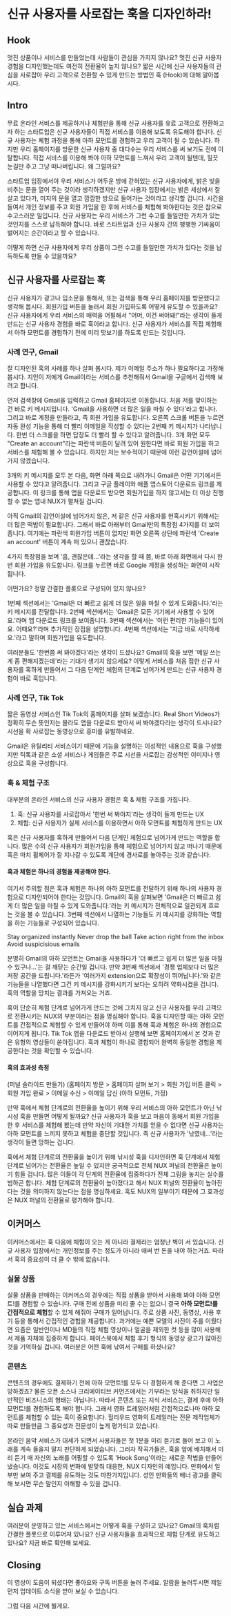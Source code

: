 # 신규 사용자를 사로잡는 훅을 디자인하라!

## Hook
멋진 상품이나 서비스를 만들었는데 사람들이 관심을 가지지 않나요? 멋진 신규 사용자 경험을 디자인했는데도 여전히 전환율이 높지 않나요? 짧은 시간에 신규 사용자들의 관심을 사로잡아 우리 고객으로 전환할 수 있게 만드는 방법인 훅 (Hook)에 대해 알아봅시다.

## Intro
무료 온라인 서비스를 제공하거나 체험판을 통해 신규 사용자를 유료 고객으로 전환하고자 하는 스타트업은 신규 사용자들이 직접 서비스를 이용해 보도록 유도해야 합니다. 신규 사용자는 체험 과정을 통해 아하 모먼트를 경험하고 우리 고객이 될 수 있습니다. 하지만 우리 홈페이지를 방문한 신규 사용자 중 대다수는 우리 서비스를 써 보기도 전에 이탈합니다. 직접 서비스를 이용해 봐야 아하 모먼트를 느껴서 우리 고객이 될텐데, 힐끗 눈길만 주고 그냥 떠나버립니다. 왜 그럴까요? 

스타트업 입장에서야 우리 서비스가 어두운 방에 갇혀있는 신규 사용자에게, 밝은 빛을 비추는 문을 열어 주는 것이라 생각하겠지만 신규 사용자 입장에서는 밝은 세상에서 잘 살고 있다가, 미지의 문을 열고 깜깜한 방으로 들어가는 것이라고 생각할 겁니다. 시간을 들여서 개인 정보를 주고 회원 가입을 한 후에 서비스를 체험해 봐야한다는 것은 참으로 수고스러운 일입니다. 신규 사용자는 우리 서비스가 그런 수고를 들일만한 가치가 있는 것인지를 스스로 납득해야 합니다. 바로 스타트업과 신규 사용자 간의 팽팽한 기싸움이 벌어지는 순간이라고 할 수 있습니다.

어떻게 하면 신규 사용자에게 우리 상품이 그런 수고를 들일만한 가치가 있다는 것을 납득하도록 만들 수 있을까요?

## 신규 사용자를 사로잡는 훅
신규 사용자가 광고나 입소문을 통해서, 또는 검색을 통해 우리 홈페이지를 방문했다고 생각해 봅시다. 회원가입 버튼을 눌러서 회원 가입하도록 어떻게 유도할 수 있을까요? 신규 사용자에게 우리 서비스의 매력을 어필해서 "어머, 이건 써야돼!"라는 생각이 들게 만드는 신규 사용자 경험을 바로 훅이라고 합니다. 신규 사용자가 서비스를 직접 체험해서 아하 모먼트를 경험하기 전에 미리 맛보기를 하도록 만드는 것입니다.

### 사례 연구, Gmail
잘 디자인된 훅의 사례를 하나 살펴 봅시다. 제가 이메일 주소가 하나 필요하다고 가정해 봅시다. 지인이 저에게 Gmail이라는 서비스를 추천해줘서 Gmail을 구글에서 검색해 보려고 합니다.

먼저 검색창에 Gmail을 입력하고 Gmail 홈페이지로 이동합니다. 처음 저를 맞이하는 건 바로 키 메시지입니다. 'Gmail을 사용하면 더 많은 일을 마칠 수 있다'라고 합니다. 그리고 바로 계정을 만들라고, 즉 회원 가입을 유도합니다. 오른쪽 스크롤 버튼을 누르면 자동 완성 기능을 통해 더 빨리 이메일을 작성할 수 있다는 2번째 키 메시지가 나타납니다. 한번 더 스크롤을 하면 답장도 더 빨리 할 수 있다고 알려줍니다. 3개 화면 모두 "Create an account"라는 파란색 버튼이 달려 있어 원한다면 바로 회원 가입을 하고 서비스를 체험해 볼 수 있습니다. 하지만 저는 보수적이기 때문에 이런 감언이설에 넘어가지 않겠습니다.

3개의 키 메시지를 모두 본 다음, 화면 아래 쪽으로 내려가니 Gmail은 어떤 기기에서든 사용할 수 있다고 알려줍니다. 그리고 구글 플레이와 애플 앱스토어 다운로드 링크를 제공합니다. 이 링크를 통해 앱을 다운로드 받으면 회원가입을 하지 않고서는 더 이상 진행할 수 없는 앱내 NUX가 펼쳐질 겁니다.

아직 Gmail의 감언이설에 넘어가지 않은, 저 같은 신규 사용자를 현혹시키기 위해서는 더 많은 떡밥이 필요합니다. 그래서 바로 아래부터 Gmail만의 특장점 4가지를 더 보여줍니다. 여기에는 파란색 회원가입 버튼이 없지만 화면 오른쪽 상단에 파란색 'Create an account' 버튼이 계속 떠 있으니 괜찮습니다.

4가지 특장점을 보며 '흠, 괜찮은데...'라는 생각을 할 때 쯤, 바로 아래 화면에서 다시 한번 회원 가입을 유도합니다. 링크를 누르면 바로 Google 계정을 생성하는 화면이 시작됩니다.

어떤가요? 정말 간결한 플롯으로 구성되어 있지 않나요?

1번째 섹션에서는 'Gmail은 더 빠르고 쉽게 더 많은 일을 마칠 수 있게 도와줍니다.'라는 키 메시지를 전달합니다.
2번째 섹션에서는 'Gmail은 모든 기기에서 사용할 수 있어요.'라며 앱 다운로드 링크를 보여줍니다.
3번째 섹션에서는 '이런 편리한 기능들이 있어요. 어때요?'라며 추가적인 장점을 설명합니다.
4번째 섹션에서는 '지금 바로 시작하세요.'라고 말하며 회원가입을 유도합니다.

여러분들도 '한번쯤 써 봐야겠다'라는 생각이 드셨나요? Gmail의 훅을 보면 '메일 쓰는게 좀 편해지겠는데'라는 기대가 생기지 않으세요? 이렇게 서비스를 처음 접한 신규 사용자를 혹하게 만들어서 그 다음 단계인 체험의 단계로 넘어가게 만드는 신규 사용자 경험이 바로 훅입니다.

### 사례 연구, Tik Tok
짧은 동영상 서비스인 Tik Tok의 홈페이지를 살펴 보겠습니다. Real Short Videos가 정확히 무슨 뜻인지는 몰라도 앱을 다운로드 받아서 써 봐야겠다라는 생각이 드시나요? 시선을 확 사로잡는 동영상으로 흥미를 유발하네요. 

Gmail은 유틸리티 서비스이기 때문에 기능을 설명하는 이성적인 내용으로 훅을 구성했지만 틱톡과 같은 소셜 서비스나 게임들은 주로 시선을 사로잡는 감성적인 이미지나 영상으로 훅을 구성합니다.

### 훅 & 체험 구조
대부분의 온라인 서비스의 신규 사용자 경험은 훅 & 체험 구조를 가집니다.

1. 훅: 신규 사용자를 사로잡아서 '한번 써 봐야지'라는 생각이 들게 만드는 UX
2. 체험: 신규 사용자가 실제 서비스를 이용하면서 아하 모먼트를 체험하게 만드는 UX

훅은 신규 사용자를 혹하게 만들어서 다음 단계인 체험으로 넘어가게 만드는 역할을 합니다. 많은 수의 신규 사용자가 회원가입을 통해 체험으로 넘어가지 않고 떠나기 때문에 훅은 마치 휠체어가 잘 지나갈 수 있도록 계단에 경사로를 놓아주는 것과 같습니다.

#### 훅과 체험은 하나의 경험을 제공해야 한다.
여기서 주의할 점은 훅과 체험은 하나의 아하 모먼트를 전달하기 위해 하나의 사용자 경험으로 디자인되어야 한다는 것입니다. Gmail의 훅을 살펴보면 'Gmail은 더 빠르고 쉽게 더 많은 일을 마칠 수 있게 도와줍니다.'라는 키 메시지가 전체적으로 일관되게 흐르는 것을 볼 수 있습니다. 3번째 섹션에서 나열하는 기능들도 키 메시지를 강화하는 역할을 하는 기능들로 구성되어 있습니다. 

Stay organized instantly
Never drop the ball
Take action right from the inbox
Avoid suspicisious emails

분명히 Gmail의 아하 모먼트는 Gmail을 사용하다가 '더 빠르고 쉽게 더 많은 일을 마칠 수 있구나...'는 걸 깨닫는 순간일 겁니다. 만약 3번째 섹션에서 '경쟁 업체보다 더 많은 저장 공간을 드립니다.'라든가 '여러가지 extension으로 확장성이 뛰어납니다.'와 같은 기능들을 나열했다면 그건 키 메시지를 강화시키기 보다는 오히려 약화시켰을 겁니다. 훅의 역할을 망치는 결과를 가져오는 거죠.

훅이 단순히 체험 단계로 넘어가게 만드는 것에 그치지 않고 신규 사용자를 우리 고객으로 전환시키는 NUX의 부분이라는 점을 명심해야 합니다. 훅을 디자인할 때는 아하 모먼트를 간접적으로 체험할 수 있게 만들어야 하며 이를 통해 훅과 체험은 하나의 경험으로 이어지게 됩니다. Tik Tok 앱을 다운로드 받아서 실행해 보면 홈페이지에서 본 것과 같은 유형의 영상들이 쏟아집니다. 훅과 체험이 하나로 결함되어 완벽히 동일한 경험을 제공한다는 것을 확인할 수 있습니다.

#### 훅의 효과성 측정
(퍼널 슬라이드 만들기)
(홈페이지 방문 > 홈페이지 살펴 보기 > 회원 가입 버튼 클릭 > 회원 가입 완료 > 이메일 수신 > 이메일 답신 (아하 모먼트, 가정)

만약 훅에서 체험 단계로의 전환율을 높이기 위해 우리 서비스의 아하 모먼트가 아닌 낚시성 훅을 만들면 어떻게 될까요? 신규 사용자가 훅을 보고 마음이 동해서 회원 가입을 한 후 서비스를 체험해 봤는데 만약 자신이 기대한 가치를 얻을 수 없다면 신규 사용자는 아하 모먼트를 느끼지 못하고 체험을 중단할 것입니다. 즉 신규 사용자가 '낚였네...'라는 생각이 들면 망하는 겁니다. 

훅에서 체험 단계로의 전환율을 높이기 위해 낚시성 훅을 디자인하면 훅 단계에서 체험 단계로 넘어가는 전환율은 높일 수 있지만 궁극적으로 전체 NUX 퍼널의 전환율은 높이기 힘들 겁니다. 많은 이들이 각 단계의 전환율에 집중하다가 전체 그림을 놓치는 실수를 범하곤 합니다. 체험 단계로의 전환율이 높아졌다고 해서 NUX 퍼널의 전환율이 높아진다는 것을 의미하지 않는다는 점을 명심하세요. 훅도 NUX의 일부이기 때문에 그 효과성은 NUX 퍼널의 전환율로 평가해야 합니다.  

## 이커머스
이커머스에서는 훅 다음에 체험이 오는 게 아니라 결제라는 엄청난 벽이 서 있습니다. 신규 사용자 입장에서는 개인정보를 주는 정도가 아니라 애써 번 돈을 내야 하는거죠. 따라서 훅의 중요성이 더 클 수 밖에 없습니다.

### 실물 상품
실물 상품을 판매하는 이커머스의 경우에는 직접 상품을 받아서 사용해 봐야 아하 모먼트!를 경험할 수 있습니다. 구매 전에 상품을 미리 줄 수는 없으니 결국 **아하 모먼트!를 간접적으로 체험**할 수 있게 해줘야 구매가 일어납니다. 주로 상품 사진, 동영상, 사용 후기 등을 통해서 간접적인 경험을 제공합니다. 과거에는 예쁜 모델의 사진이 주를 이뤘다면 요즘은 일반인이나 MD들의 직접 체험 영상이나 얼굴을 제외한 컷 등을 많이 사용해서 제품 자체에 집중하게 합니다. 페이스북에서 체험 후기 형식의 동영상 광고가 많아진 것을 기억하실 겁니다. 여러분은 어떤 훅에 낚여서 구매를 하셨나요?

### 콘텐츠
콘텐츠의 경우에도 결제하기 전에 아하 모먼트!를 모두 다 경험하게 해 준다면 그 사업은 망하겠죠? 물론 오픈 소스나 크리에이티브 커먼즈에서는 기부라는 방식을 취하지만 일반적인 비즈니스의 형태는 아닙니다. 따라서 콘텐츠 또는 지식 서비스는, 결제 후에 아하 모먼트!를 경험하도록 해야 합니다. 그래서 영화 트레일러처럼 간접적으로나마 아하 모먼트를 체험할 수 있는 훅이 중요합니다. 헐리우드 영화의 트레일러는 전문 제작업체가 따로 만들만큼 그 중요성과 전문성이 높게 평가되고 있습니다.

온라인 음악 서비스가 대세가 되면서 사용자들은 첫 1분을 미리 듣기로 들어 보고 이 노래를 계속 들을지 말지 판단하게 되었습니다. 그러자 작곡가들은, 훅을 앞에 배치해서 미리 듣기 때 자신의 노래를 어필할 수 있도록 'Hook Song'이라는 새로운 작법을 만들어 냈습니다. 이것도 시장의 변화에 발맞춰 대응한, NUX 디자인의 예입니다. 만화에서 일부만 보여 주고 결제를 유도하는 것도 마찬가지입니다. 성인 만화들의 배너 광고를 클릭해 보시면 무슨 말인지 이해할 수 있을 겁니다.

## 실습 과제
여러분이 운영하고 있는 서비스에서는 어떻게 훅을 구성하고 있나요? Gmail의 훅처럼 간결한 플롯으로 이루어져 있나요? 신규 사용자들을 효과적으로 체험 단계로 유도하고 있나요? 지금 바로 확인해 보세요.

## Closing
이 영상이 도움이 되셨다면 좋아요와 구독 버튼을 눌러 주세요. 알람을 눌러두시면 제일 먼저 업데이트 소식을 받아 보실 수 있습니다.

그럼 다음 시간에 뵐게요.





<!--(광고) > (홈페이지 방문) > (회원 가입 버튼 클릭) > 상품 체험 (Trial)
(앱설치 유도 광고) > (앱스토어 페이지) > (다운로드 버튼 클릭) >

Gmail

(앱설치 유도 광고) > 앱스토어 > 다운로드 > 회원가입 > 메일 발송 > 메일 수신
-->



<!--회원 가입
체험 버전 신청

상대적으로 부담이 적게 만들어서 넘어가야 한다.
회원 가입 > 1달 무료 체험 (신용카드 없이) >  신용카드 번호만 받고 체험 > 무료 샘플 받기 > 제품 구매

상품이 매력적으로 보이게 하는 방법

팔리는 단어, 이미지를 만들어라.
혹해서 넘어가야 한다.

-->







